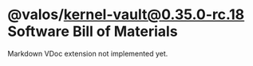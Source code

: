 # @valos/kernel-vault@0.35.0-rc.18 Software Bill of Materials

Markdown VDoc extension not implemented yet.
